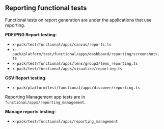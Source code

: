 ## Reporting functional tests

Functional tests on report generation are under the applications that use reporting.

**PDF/PNG Report testing:**

- `x-pack/test/functional/apps/canvas/reports.ts`
- `x-pack/platform/test/functional/apps/dashboard/reporting/screenshots.ts`
- `x-pack/test/functional/apps/lens/group3/lens_reporting.ts`
- `x-pack/test/functional/apps/visualize/reporting.ts`

**CSV Report testing:**

- `x-pack/platform/test/functional/apps/discover/reporting.ts`

Reporting Management app tests are in `functional/apps/reporting_management`.

**Manage reports testing:**

- `x-pack/test/functional/apps/reporting_management`
